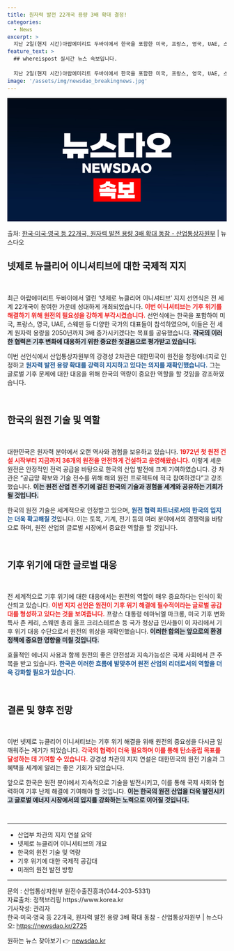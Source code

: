 ```yaml
---
title: 원자력 발전 22개국 용량 3배 확대 결정!
categories:
  - News
excerpt: >
  지난 2일(현지 시간)아랍에미리트 두바이에서 한국을 포함한 미국, 프랑스, 영국, UAE, 스웨덴 등 전세계…
feature_text: >
  ## whereispost 실시간 뉴스 속보입니다.

  지난 2일(현지 시간)아랍에미리트 두바이에서 한국을 포함한 미국, 프랑스, 영국, UAE, 스웨덴 등 전세계…
image: '/assets/img/newsdao_breakingnews.jpg'
---
```


![뉴스다오 속보](/assets/img/newsdao_breakingnews.jpg)

<p>출처: <a href="https://newsdao.kr/2725" rel="dofollow">한국·미국·영국 등 22개국, 원자력 발전 용량 3배 확대 동참 - 산업통상자원부</a> | 뉴스다오</p>

<h2 data-ke-size="size26">넷제로 뉴클리어 이니셔티브에 대한 국제적 지지</h2>

<p data-ke-size="size16">&nbsp;</p>
최근 아랍에미리트 두바이에서 열린 ‘넷제로 뉴클리어 이니셔티브’ 지지 선언식은 전 세계 22개국이 참여한 가운데 성대하게 개최되었습니다. <b><span style="color: #ee2323;">이번 이니셔티브는 기후 위기를 해결하기 위해 원전의 필요성을 강하게 부각시켰습니다.</span></b> 선언식에는 한국을 포함하여 미국, 프랑스, 영국, UAE, 스웨덴 등 다양한 국가의 대표들이 참석하였으며, 이들은 전 세계 원자력 용량을 2050년까지 3배 증가시키겠다는 목표를 공유했습니다. <b><span style="background-color: #21538527;">각국의 이러한 협력은 기후 변화에 대응하기 위한 중요한 첫걸음으로 평가받고 있습니다.</span></b> 

이번 선언식에서 산업통상자원부의 강경성 2차관은 대한민국이 원전을 청정에너지로 인정하고 <b><span style="color: #1a5490;">원자력 발전 용량 확대를 강력히 지지하고 있다는 의지를 재확인했습니다.</span></b> 그는 글로벌 기후 문제에 대한 대응을 위해 한국의 역량이 중요한 역할을 할 것임을 강조하였습니다. 

<p data-ke-size="size16">&nbsp;</p>

<h2 data-ke-size="size26">한국의 원전 기술 및 역할</h2>

<p data-ke-size="size16">&nbsp;</p>
대한민국은 원자력 분야에서 오랜 역사와 경험을 보유하고 있습니다. <b><span style="color: #ee2323;">1972년 첫 원전 건설 시작부터 지금까지 36개의 원전을 안전하게 건설하고 운영해왔습니다.</span></b> 이렇게 세운 원전은 안정적인 전력 공급을 바탕으로 한국의 산업 발전에 크게 기여하였습니다. 강 차관은 “공급망 확보와 기술 전수를 위해 해외 원전 프로젝트에 적극 참여하겠다”고 강조했습니다. <b><span style="background-color: #21538527;">이는 원전 산업 전 주기에 걸친 한국의 기술과 경험을 세계와 공유하는 기회가 될 것입니다.</span></b>

한국의 원전 기술은 세계적으로 인정받고 있으며, <b><span style="color: #1a5490;">원전 협력 파트너로서의 한국의 입지는 더욱 확고해질 것</span></b>입니다. 이는 토목, 기계, 전기 등의 여러 분야에서의 경쟁력을 바탕으로 하며, 원전 산업의 글로벌 시장에서 중요한 역할을 할 것입니다.

<p data-ke-size="size16">&nbsp;</p>

<h2 data-ke-size="size26">기후 위기에 대한 글로벌 대응</h2>

<p data-ke-size="size16">&nbsp;</p>
전 세계적으로 기후 위기에 대한 대응에서는 원전의 역할이 매우 중요하다는 인식이 확산되고 있습니다. <b><span style="color: #ee2323;">이번 지지 선언은 원전이 기후 위기 해결에 필수적이라는 글로벌 공감대를 형성하고 있다는 것을 보여줍니다.</span></b> 프랑스 대통령 에마뉘엘 마크롱, 미국 기후 변화 특사 존 케리, 스웨덴 총리 울프 크리스테르손 등 국가 정상급 인사들이 이 자리에서 기후 위기 대응 수단으로서 원전의 위상을 재확인했습니다. <b><span style="background-color: #21538527;">이러한 합의는 앞으로의 환경 정책에 중요한 영향을 미칠 것입니다.</span></b>

효율적인 에너지 사용과 함께 원전의 좋은 안전성과 지속가능성은 국제 사회에서 큰 주목을 받고 있습니다. <b><span style="color: #1a5490;">한국은 이러한 흐름에 발맞추어 원전 산업의 리더로서의 역할을 더욱 강화할 필요가 있습니다.</span></b>

<p data-ke-size="size16">&nbsp;</p>

<h2 data-ke-size="size26">결론 및 향후 전망</h2>

<p data-ke-size="size16">&nbsp;</p>
이번 넷제로 뉴클리어 이니셔티브는 기후 위기 해결을 위해 원전의 중요성을 다시금 일깨워주는 계기가 되었습니다. <b><span style="color: #ee2323;">각국의 협력이 더욱 필요하며 이를 통해 탄소중립 목표를 달성하는 데 기여할 수 있습니다.</span></b> 강경성 차관의 지지 연설은 대한민국의 원전 기술과 그 혜택을 세계에 알리는 좋은 기회가 되었습니다. 

앞으로 한국은 원전 분야에서 지속적으로 기술을 발전시키고, 이를 통해 국제 사회와 협력하여 기후 난제 해결에 기여해야 할 것입니다. <b><span style="background-color: #21538527;">이는 한국의 원전 산업을 더욱 발전시키고 글로벌 에너지 시장에서의 입지를 강화하는 노력으로 이어질 것입니다.</span></b> 

<p data-ke-size="size16">&nbsp;</p>

<hr>
<ul>
<li>산업부 차관의 지지 연설 요약</li>
<li>넷제로 뉴클리어 이니셔티브의 개요</li>
<li>한국의 원전 기술 및 역량</li>
<li>기후 위기에 대한 국제적 공감대</li>
<li>미래의 원전 발전 방향</li>
</ul>
<hr>
<p data-ke-size="size16">문의 : 산업통상자원부 원전수출진흥과(044-203-5331)<br>자료출처: 정책브리핑 https://www.korea.kr<br>기사작성: 관리자<br>한국·미국·영국 등 22개국, 원자력 발전 용량 3배 확대 동참 - 산업통상자원부 | 뉴스다오: <a href="https://newsdao.kr/2725">https://newsdao.kr/2725</a></p> 

원하는 뉴스 찾아보기 👉 <a href="https://newsdao.kr" rel="dofollow">newsdao.kr</a>


